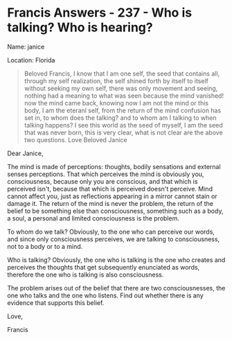 # Francis Answers - 237 - Who is talking? Who is hearing?

Name: janice 

Location: Florida 


>Beloved Francis, I know that I am one self, the seed that contains all, through my self realization, the self shined forth by itself to itself without seeking my own self, there was only movement and seeing, nothing had a meaning to what was seen because the mind vanished! now the mind came back, knowing now I am not the mind or this body, I am the eteranl self, from the return of the mind confusion has set in, to whom does the talking? and to whom am I talking to when talking happens? I see this world as the seed of myself, I am the seed that was never born, this is very clear, what is not clear are the above two questions. Love Beloved Janice

Dear Janice,

The mind is made of perceptions: thoughts, bodily sensations and external senses perceptions. That which perceives the mind is obviously you, consciousness, because only you are conscious, and that which is perceived isn't, because that which is perceived doesn't perceive. Mind cannot affect you, just as reflections appearing in a mirror cannot stain or damage it. The return of the mind is never the problem, the return of the belief to be something else than consciousness, something such as a body, a soul, a personal and limited consciousness is the problem.

To whom do we talk? Obviously, to the one who can perceive our words, and since only consciousness perceives, we are talking to consciousness, not to a body or to a mind.

Who is talking? Obviously, the one who is talking is the one who creates and perceives the thoughts that get subsequently enunciated as words, therefore the one who is talking is also consciousness.

The problem arises out of the belief that there are two consciousnesses, the one who talks and the one who listens. Find out whether there is any evidence that supports this belief.

Love,

Francis 


